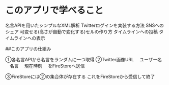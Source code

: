 #  このアプリで学べること
名言APIを用いたシンプルなXML解析
Twitterログインを実装する方法
SNSへのシェア
可変せる(高さが自動で変化する)セルの作り方
タイムラインへの投稿
タイムラインへの表示


##このアプリの仕組み

①各名言APIから名言をランダムに一つ取得
②Twitter画像URL
　ユーザー名
　名言
　現在時刻
　をFireStoreへ送信

③FireStoreには②の集合体が存在する
これをFireStoreから受信して終了



